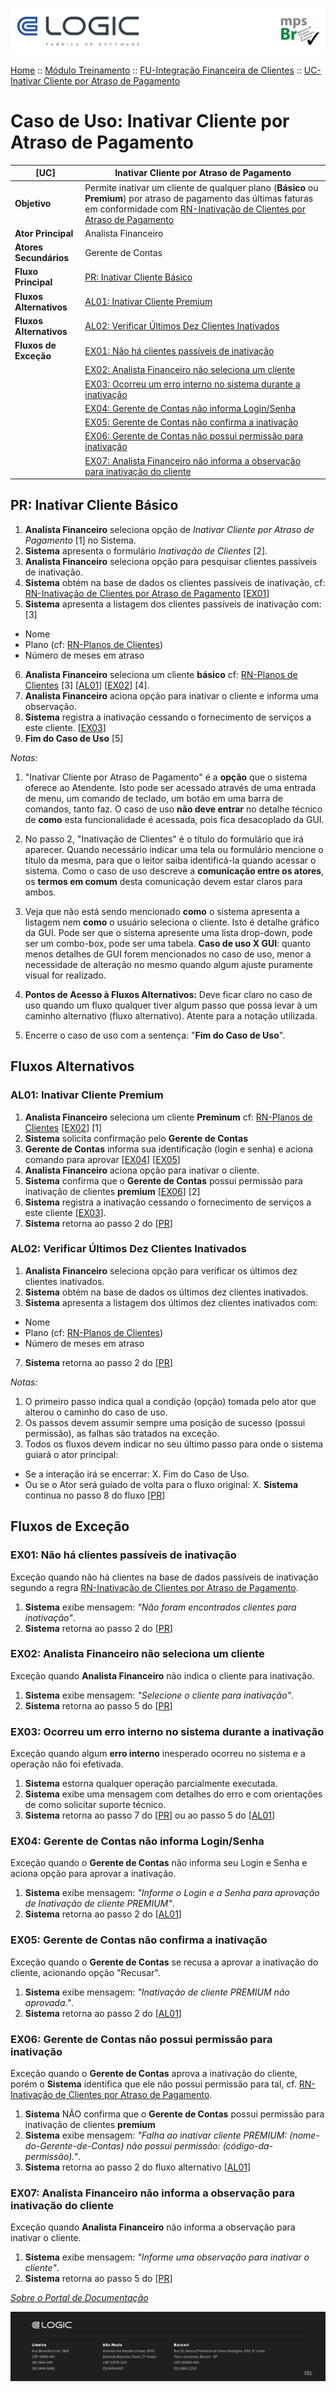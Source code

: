 ![Cabecalho](../../../ReadMe-Anexos/Cabecalho.png)

[Home](../../../ReadMe.md) :: [Módulo Treinamento](../../Modulo-Treinamento.md) :: [FU-Integração Financeira de Clientes](../FU-Integracao-Financeira-Clientes.md) :: [UC-Inativar Cliente por Atraso de Pagamento](UC-Inativar-Cliente-por-Atraso-de-Pagamento.md)

# Caso de Uso: Inativar Cliente por Atraso de Pagamento


| **[UC]**                | Inativar Cliente por Atraso de Pagamento                                                                                                                                                                                                                                   |
|-------------------------|---------------------------------------------------------------------------------------------------------------------------------------------------------------------------------------------------------------------------------------------------------------------------|
| **Objetivo**            | Permite inativar um cliente de qualquer plano (**Básico** ou **Premium**) por atraso de pagamento das últimas faturas em conformidade com [RN-Inativação de Clientes por Atraso de Pagamento](../Regras-de-Negocios/RN-Inativacao-de-Clientes-por-Atraso-de-Pagamento.md) |
| **Ator Principal**      | Analista Financeiro                                                                                                                                                                                                                                                       |
| **Atores Secundários**  | Gerente de Contas                                                                                                                                                                                                                                                         |
| **Fluxo Principal**     | [PR: Inativar Cliente Básico](#pr-inativar-cliente-b-sico)                                                                                                                                                                                                                 |
| **Fluxos Alternativos** | [AL01: Inativar Cliente Premium](#al01-inativar-cliente-premium)                                                                                                                                                                                                           |
| **Fluxos Alternativos** | [AL02: Verificar Últimos Dez Clientes Inativados](#al02-verificar-clientes-inativados)                                                                                                                                                                                     |
| **Fluxos de Exceção**   | [EX01: Não há clientes passíveis de inativação](#ex01-n-o-h-clientes-pass-veis-de-inativa-o)                                                                                                                                                                               |
|                         | [EX02: Analista Financeiro não seleciona um cliente](#ex02-analista-financeiro-n-o-seleciona-um-cliente)                                                                                                                                                                   |
|                         | [EX03: Ocorreu um erro interno no sistema durante a inativação](#ex03-ocorreu-um-erro-interno-no-sistema-durante-a-inativa-o)                                                                                                                                           |
|                         | [EX04: Gerente de Contas não informa Login/Senha](#ex04-gerente-de-contas-n-o-informa-login-senha)                                                                                                                                                                     |
|                         | [EX05: Gerente de Contas não confirma a inativação](#ex05-gerente-de-contas-n-o-confirma-a-inativa-o)                                                                                                                                                                 |
|                         | [EX06: Gerente de Contas não possui permissão para inativação](#ex06-gerente-de-contas-nao-possui-permissao-inativacao)                                                                                                                                               |
|                         | [EX07: Analista Financeiro não informa a observação para inativação do cliente](#ex05-Analista-Financeiro-nao-informa-observacao)                                                                                                                                         |



## PR: Inativar Cliente Básico

1. **Analista Financeiro** seleciona opção de _Inativar Cliente por Atraso de Pagamento_ [1] no Sistema.
2. **Sistema** apresenta o formulário _Inativação de Clientes_ [2].
3. **Analista Financeiro** seleciona opção para pesquisar clientes passíveis de inativação.
4. **Sistema** obtém na base de dados os clientes passíveis de inativação, cf: [RN-Inativação de Clientes por Atraso de Pagamento](../Regras-de-Negocios/RN-Inativacao-de-Clientes-por-Atraso-de-Pagamento.md) [[EX01](#ex01-n-o-h-clientes-pass-veis-de-inativa-o)]
5. **Sistema** apresenta a listagem dos clientes passíveis de inativação com: [3]
  - Nome
  - Plano (cf: [RN-Planos de Clientes](../Regras-de-Negocios/RN-Planos-de-Clientes.md))
  - Número de meses em atraso
6. **Analista Financeiro** seleciona um cliente **básico** cf: [RN-Planos de Clientes](RN-Planos-de-Clientes.md) [3] [[AL01](#al01-inativar-cliente-premium)] [[EX02](#ex02-analista-financeiro-n-o-seleciona-um-cliente)] [4].
7. **Analista Financeiro** aciona opção para inativar o cliente e informa uma observação.
8. **Sistema** registra a inativação cessando o fornecimento de serviços a este cliente. [[EX03](#ex03-ocorreu-um-erro-interno-no-sistema-durante-a-inativa-o)]
9. **Fim do Caso de Uso** [5]

_Notas:_

1. "Inativar Cliente por Atraso de Pagamento" é a **opção** que o sistema oferece ao Atendente. Isto pode ser acessado através de uma entrada de menu, um comando de teclado, um botão em uma barra de comandos, tanto faz. O caso de uso **não deve entrar** no detalhe técnico de **como** esta funcionalidade é acessada, pois fica desacoplado da GUI.

2. No passo 2, "Inativação de Clientes" é o título do formulário que irá aparecer. Quando necessário indicar uma tela ou formulário mencione o título da mesma, para que o leitor saiba identificá-la quando acessar o sistema. Como o caso de uso descreve a **comunicação entre os atores**, os **termos em comum** desta comunicação devem estar claros para ambos.

3. Veja que não está sendo mencionado **como** o sistema apresenta a listagem nem **como** o usuário seleciona o cliente. Isto é detalhe gráfico da GUI. Pode ser que o sistema apresente uma lista drop-down, pode ser um combo-box, pode ser uma tabela.
**Caso de uso X GUI**:  quanto menos detalhes de GUI forem mencionados no caso de uso, menor a necessidade de alteração no mesmo quando algum ajuste puramente visual for realizado.

4. **Pontos de Acesso à Fluxos Alternativos:**
Deve ficar claro no caso de uso quando um fluxo qualquer tiver algum passo que possa levar à um caminho alternativo (fluxo alternativo). Atente para a notação utilizada.

5. Encerre o caso de uso com a sentença: "**Fim do Caso de Uso**".

## Fluxos Alternativos

### AL01: Inativar Cliente Premium

1. **Analista Financeiro** seleciona um cliente **Preminum** cf: [RN-Planos de Clientes](RN-Planos-de-Clientes.md) [[EX02](#ex02-analista-financeiro-n-o-seleciona-um-cliente)] [1]
2. **Sistema** solicita confirmação pelo **Gerente de Contas**
3. **Gerente de Contas** informa sua identificação (login e senha) e aciona comando para aprovar [[EX04](#ex04-gerente-de-contas-n-o-informa-login-senha)] [[EX05](#ex05-gerente-de-contas-n-o-confirma-a-inativa-o)]
4. **Analista Financeiro** aciona opção para inativar o cliente.
5. **Sistema** confirma que o **Gerente de Contas** possui permissão para inativação de clientes **premium** [[EX06](#ex06)] [2]
6. **Sistema** registra a inativação cessando o fornecimento de serviços a este cliente [[EX03](#ex03-ocorreu-um-erro-interno-no-sistema-durante-a-inativa-o)].
7. **Sistema** retorna ao passo 2 do [[PR](#pr-inativar-cliente-b-sico)]

### AL02: Verificar Últimos Dez Clientes Inativados

1. **Analista Financeiro** seleciona opção para verificar os últimos dez clientes inativados.
2. **Sistema** obtém na base de dados os últimos dez clientes inativados.
5. **Sistema** apresenta a listagem dos últimos dez clientes inativados com:
  - Nome
  - Plano (cf: [RN-Planos de Clientes](../Regras-de-Negocios/RN-Planos-de-Clientes.md))
  - Número de meses em atraso
7. **Sistema** retorna ao passo 2 do [[PR](#pr-inativar-cliente-b-sico)]

_Notas:_

1. O primeiro passo indica qual a condição (opção) tomada pelo ator que alterou o caminho do caso de uso.
2. Os passos devem assumir sempre uma posição de sucesso (possui permissão), as falhas são tratados na exceção.
3. Todos os fluxos devem indicar no seu último passo para onde o sistema guiará o ator principal:
- Se a interação irá se encerrar: X. Fim do Caso de Uso.
- Ou se o Ator será guiado de volta para o fluxo original: X. **Sistema** continua no passo 8 do fluxo [[PR](#)]


## Fluxos de Exceção

### EX01: Não há clientes passíveis de inativação

Exceção quando não há clientes na base de dados passíveis de inativação segundo a regra [RN-Inativação de Clientes por Atraso de Pagamento](../Regras-de-Negocios/RN-Inativacao-de-Clientes-por-Atraso-de-Pagamento.md).

1. **Sistema** exibe mensagem: _"Não foram encontrados clientes para inativação"_.
2. **Sistema** retorna ao passo 2 do [[PR](#pr-inativar-cliente-b-sico)]

### EX02: Analista Financeiro não seleciona um cliente

Exceção quando **Analista Financeiro** não indica o cliente para inativação.

1. **Sistema** exibe mensagem: _"Selecione o cliente para inativação"_.
2. **Sistema** retorna ao passo 5 do [[PR](#pr-inativar-cliente-b-sico)]

### EX03: Ocorreu um erro interno no sistema durante a inativação

Exceção quando algum **erro interno** inesperado ocorreu no sistema e a operação não foi efetivada.

1. **Sistema** estorna qualquer operação parcialmente executada.
2. **Sistema** exibe uma mensagem com detalhes do erro e com orientações de como solicitar suporte técnico.
3. **Sistema** retorna ao passo 7 do [[PR](#pr-inativar-cliente-b-sico)] ou ao passo 5 do [[AL01](#al01-inativar-cliente-premium)]


### EX04: Gerente de Contas não informa Login/Senha

Exceção quando o **Gerente de Contas** não informa seu Login e Senha e aciona opção para aprovar a inativação.

1. **Sistema** exibe mensagem: _"Informe o Login e a Senha para aprovação de Inativação de cliente PREMIUM"_.
3. **Sistema** retorna ao passo 2 do [[AL01](#al01-inativar-cliente-premium)]

### EX05: Gerente de Contas não confirma a inativação

Exceção quando o **Gerente de Contas** se recusa a aprovar a inativação do cliente, acionando opção "Recusar".

1. **Sistema** exibe mensagem: _"Inativação de cliente PREMIUM não aprovada."_.
3. **Sistema** retorna ao passo 2 do [[AL01](#al01-inativar-cliente-premium)]


### EX06: Gerente de Contas não possui permissão para inativação

Exceção quando o **Gerente de Contas** aprova a inativação do cliente, porém o **Sistema** identifica que ele não possui permissão para tal, cf. [RN-Inativação de Clientes por Atraso de Pagamento](../Regras-de-Negocios/RN-Inativacao-de-Clientes-por-Atraso-de-Pagamento.md).

1. **Sistema** NÃO confirma que o **Gerente de Contas** possui permissão para inativação de clientes **premium**
2. **Sistema** exibe mensagem: _"Falha ao inativar cliente PREMIUM: (nome-do-Gerente-de-Contas) não possui permissão: (código-da-permissão)."_.
3. **Sistema** retorna ao passo 2 do fluxo alternativo [[AL01](#al01-inativar-cliente-premium)]


### EX07: Analista Financeiro não informa a observação para inativação do cliente

Exceção quando **Analista Financeiro** não informa a observação para inativar o cliente.

1. **Sistema** exibe mensagem: _"Informe uma observação para inativar o cliente"_.
2. **Sistema** retorna ao passo 5 do [[PR](#pr-inativar-cliente-b-sico)]


_[Sobre o Portal de Documentação](../../../About/About.md)_

![Rodape](../../../ReadMe-Anexos/Rodape.png)

